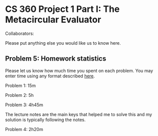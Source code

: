 # CS 360 Project 1 Part I: The Metacircular Evaluator

Collaborators:

Please put anything else you would like us to know here.

## Problem 5: Homework statistics

Please let us know how much time you spent on each problem. You may enter time using any format described [here](https://github.com/wroberts/pytimeparse).

Problem 1: 15m

Problem 2: 5h

Problem 3: 4h45m

The lecture notes are the main keys that helped me to solve this and my solution is typically following the notes.

Problem 4: 2h20m

